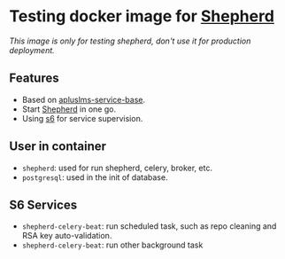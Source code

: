 # Testing docker image for [Shepherd](https://github.com/apluslms/shepherd)
*This image is only for testing shepherd, don't use it for production deployment.*

## Features
* Based on [apluslms-service-base](https://github.com/apluslms/service-base/).
* Start [Shepherd](https://github.com/apluslms/shepherd) in one go.
* Using [s6](https://github.com/skarnet/s6) for service supervision.
## User in container
* `shepherd`: used for run shepherd, celery, broker, etc.
* `postgresql`: used in the init of database.

## S6 Services
* `shepherd-celery-beat`: run scheduled task, such as repo cleaning and RSA key auto-validation.
* `shepherd-celery-beat`: run other background task